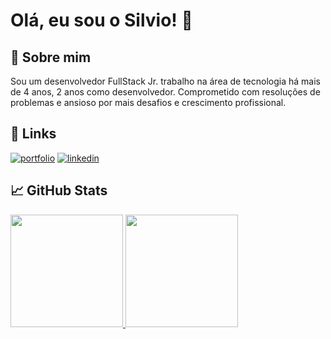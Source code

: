 
# Olá, eu sou o Silvio! 👋


## 🚀 Sobre mim
Sou um desenvolvedor FullStack Jr. trabalho na área de tecnologia há mais de 4 anos, 2 anos como desenvolvedor. Comprometido com resoluções de problemas e ansioso por mais desafios e crescimento profissional.


## 🔗 Links
[![portfolio](https://img.shields.io/badge/my_portfolio-000?style=for-the-badge&logo=ko-fi&logoColor=white)](https://main--sensational-vacherin-961c95.netlify.app/)
[![linkedin](https://img.shields.io/badge/linkedin-0A66C2?style=for-the-badge&logo=linkedin&logoColor=white)](https://www.linkedin.com/in/silviocesarjr/)


## 📈 GitHub Stats
<div>
<a href="https://github.com/kenaioz">
<img loading="lazy" height="180em" src="https://github-readme-stats.vercel.app/api/top-langs/?username=kenaioz&layout=compact&langs_count=7&theme=dracula"/>
<img loading="lazy" height="180em" src="https://github-readme-stats.vercel.app/api?username=kenaioz&theme=dracula&show_icons=true"/>
</div>
